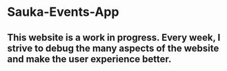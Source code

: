 # Sauka-Events-App

## This website is a work in progress. Every week, I strive to debug the many aspects of the website and make the user experience better. 
